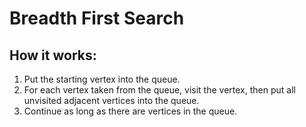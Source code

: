 # Breadth First Search
## How it works:
1. Put the starting vertex into the queue.
2. For each vertex taken from the queue, visit the vertex, then put all unvisited adjacent vertices into the queue.
3. Continue as long as there are vertices in the queue.